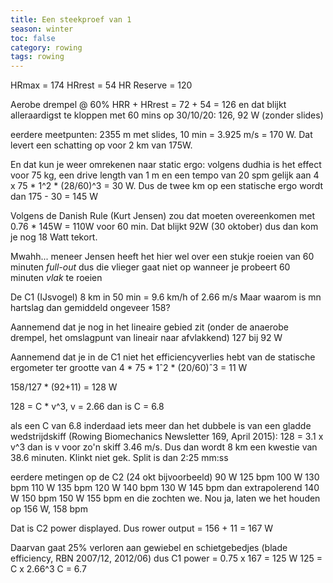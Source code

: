 ```yaml
---
title: Een steekproef van 1
season: winter
toc: false
category: rowing
tags: rowing
---
```


HRmax = 174
HRrest = 54
HR Reserve = 120

Aerobe drempel @ 60% HRR + HRrest = 72 + 54 = 126 en dat blijkt alleraardigst te kloppen met 60 mins op 30/10/20: 126, 92 W (zonder slides)

eerdere meetpunten:
2355 m met slides, 10 min = 3.925 m/s = 170 W.  Dat levert een schatting op voor 2 km van 175W. 

En dat kun je weer omrekenen naar static ergo: volgens dudhia is het effect voor 75 kg, een drive length van 1 m en een tempo van 20 spm gelijk aan 4 x 75 * 1^2 * (28/60)^3 = 30 W.  Dus de twee km op een statische ergo wordt dan 175 - 30 = 145 W

Volgens de Danish Rule (Kurt Jensen) zou dat moeten overeenkomen met 0.76 * 145W = 110W voor 60 min. Dat blijkt 92W (30 oktober) dus dan kom je nog 18 Watt tekort. 

Mwahh... meneer Jensen heeft het hier wel over een stukje roeien van 60 minuten *full-out* dus die vlieger gaat niet op wanneer je probeert 60 minuten *vlak* te roeien

De C1 (IJsvogel)
8 km in 50 min = 9.6 km/h of 2.66 m/s
Maar waarom is mn hartslag dan gemiddeld ongeveer 158?

Aannemend dat je nog in het lineaire gebied zit (onder de anaerobe drempel, het omslagpunt van lineair naar afvlakkend)
127 bij 92 W

Aannemend dat je in de C1 niet het efficiencyverlies hebt van de statische ergometer ter grootte van
4 * 75 * 1ˆ2 * (20/60)ˆ3 = 11 W

158/127 * (92+11) = 128 W

128 = C * v^3, v = 2.66   dan is C = 6.8

als een C van 6.8 inderdaad iets meer dan het dubbele is van een gladde wedstrijdskiff (Rowing Biomechanics Newsletter 169, April 2015):
128 = 3.1 x v^3 dan is v voor zo'n skiff 3.46 m/s. Dus dan wordt 8 km een kwestie van 38.6 minuten. Klinkt niet gek.  Split is dan 2:25 mm:ss


eerdere metingen op de C2 (24 okt bijvoorbeeld)
90   W	 125 bpm
100 W	130 bpm
110 W	135 bpm
120 W	140 bpm
130 W	145 bpm dan extrapolerend
140 W	150 bpm
150 W 	155 bpm  en die zochten we. Nou ja, laten we het houden op 156 W, 158 bpm

Dat is C2 power displayed. Dus rower output = 156 + 11 = 167 W 

Daarvan gaat 25% verloren aan gewiebel en schietgebedjes (blade efficiency, RBN 2007/12, 2012/06) dus 
C1 power = 0.75 x 167 = 125 W 
125 = C x 2.66^3
C = 6.7